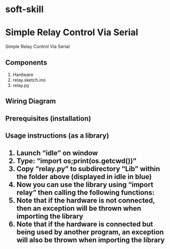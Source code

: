 # soft-skill

<h1>Simple Relay Control Via Serial</h1>
Simple Relay Control Via Serial

<h2>Components</h2>
<ol>
<li>Hardware</li>
<li>relay.sketch.ino</li>
<li>relay.py</li>
</ol>

<h2>Wiring Diagram</h2>

<h2>Prerequisites (installation)<h2>
  
<h2>Usage instructions (as a library)<h2>

<ol>
<li>Launch “idle” on window</li>
<li>Type: “import os;print(os.getcwd())"</li>
<li>Copy “relay.py” to subdirectory “Lib” within the folder above (displayed in idle in blue)</li>
<li>Now you can use the library using “import relay” then calling the following functions:</li>
<li>Note that if the hardware is not connected, then an exception will be thrown when importing the library</li>
<li>Note that if the hardware is connected but being used by another program, an exception will also be thrown when importing the library</li>

</ol>
